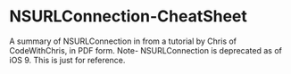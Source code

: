 # NSURLConnection-CheatSheet
A summary of NSURLConnection in from a tutorial by Chris of CodeWithChris, in PDF form. Note- NSURLConnection is deprecated as of iOS 9. This is just for reference.
